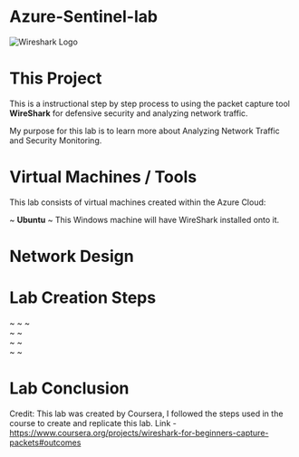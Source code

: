 # Azure-Sentinel-lab

![Wireshark Logo](https://github.com/Lantyy/WireShark-Packet-Capture-lab/assets/122828853/ffe14e63-5e78-428c-b14f-0f92237f214f)


# This Project
This is a instructional step by step process to using the packet capture tool **WireShark** for defensive security and analyzing network traffic.

My purpose for this lab is to learn more about Analyzing Network Traffic and Security Monitoring.

# Virtual Machines / Tools
This lab consists of virtual machines created within the Azure Cloud:

  ~ **Ubuntu** ~ This Windows machine will have WireShark installed onto it.

	
# Network Design


# Lab Creation Steps
  ~ 
  ~ 
  ~  
  ~ 
  ~  
  ~ 
  ~  
  ~ 
  ~ 

  # Lab Conclusion

  Credit: This lab was created by Coursera, I followed the steps used in the course to create and replicate this lab. Link - https://www.coursera.org/projects/wireshark-for-beginners-capture-packets#outcomes
